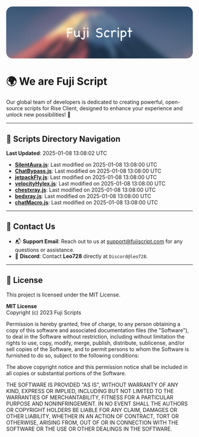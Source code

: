 ![Banner](.github/b.webp)

# 🌍 **We are Fuji Script**

Our global team of developers is dedicated to creating powerful, open-source scripts for Rise Client, designed to enhance your experience and unlock new possibilities! 🌟

---
<!-- SCRIPTS_NAVIGATION_START -->
## 📂 **Scripts Directory Navigation**

**Last Updated**: 2025-01-08 13:08:02 UTC

- **[SilentAura.js](scripts/SilentAura.js)**: Last modified on 2025-01-08 13:08:00 UTC
- **[ChatBypass.js](scripts/ChatBypass.js)**: Last modified on 2025-01-08 13:08:00 UTC
- **[jetpackFly.js](scripts/jetpackFly.js)**: Last modified on 2025-01-08 13:08:00 UTC
- **[velocityHylex.js](scripts/velocityHylex.js)**: Last modified on 2025-01-08 13:08:00 UTC
- **[chestxray.js](scripts/chestxray.js)**: Last modified on 2025-01-08 13:08:00 UTC
- **[bedxray.js](scripts/bedxray.js)**: Last modified on 2025-01-08 13:08:00 UTC
- **[chatMacro.js](scripts/chatMacro.js)**: Last modified on 2025-01-08 13:08:00 UTC

<!-- SCRIPTS_NAVIGATION_END -->

---

## 💬 **Contact Us**  
- 📬 **Support Email**: Reach out to us at [support@fujiscript.com](mailto:support@fujiscript.com) for any questions or assistance.  
- 💬 **Discord**: Contact **Leo728** directly at `Discord@leo728`.

---

## 📜 **License**

This project is licensed under the MIT License.  

**MIT License**  
Copyright (c) 2023 Fuji Scripts  

Permission is hereby granted, free of charge, to any person obtaining a copy of this software and associated documentation files (the "Software"), to deal in the Software without restriction, including without limitation the rights to use, copy, modify, merge, publish, distribute, sublicense, and/or sell copies of the Software, and to permit persons to whom the Software is furnished to do so, subject to the following conditions:  

The above copyright notice and this permission notice shall be included in all copies or substantial portions of the Software.  

THE SOFTWARE IS PROVIDED "AS IS", WITHOUT WARRANTY OF ANY KIND, EXPRESS OR IMPLIED, INCLUDING BUT NOT LIMITED TO THE WARRANTIES OF MERCHANTABILITY, FITNESS FOR A PARTICULAR PURPOSE AND NONINFRINGEMENT. IN NO EVENT SHALL THE AUTHORS OR COPYRIGHT HOLDERS BE LIABLE FOR ANY CLAIM, DAMAGES OR OTHER LIABILITY, WHETHER IN AN ACTION OF CONTRACT, TORT OR OTHERWISE, ARISING FROM, OUT OF OR IN CONNECTION WITH THE SOFTWARE OR THE USE OR OTHER DEALINGS IN THE SOFTWARE.  
